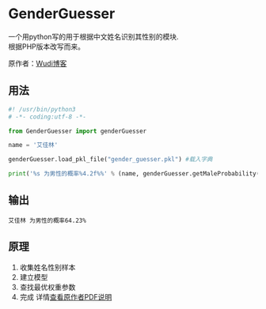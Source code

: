 # GenderGuesser

一个用python写的用于根据中文姓名识别其性别的模块.  
根据PHP版本改写而来。  

原作者：[Wudi博客](http://blog.wudilabs.org/tag/genderguesser/)


## 用法
```python
#! /usr/bin/python3
# -*- coding:utf-8 -*-

from GenderGuesser import genderGuesser

name = '艾佳林'

genderGuesser.load_pkl_file("gender_guesser.pkl") #载入字典

print('%s 为男性的概率%4.2f%%' % (name, genderGuesser.getMaleProbability(name)*100))
```

## 输出
```
艾佳林 为男性的概率64.23%
```

## 原理
1. 收集姓名性别样本
2. 建立模型
3. 查找最优权重参数
4. 完成
详情[查看原作者PDF说明](gender_guesser_ppt_by_wudi.pdf)